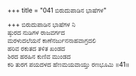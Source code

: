 +++
title = "041 ಬಿರುದುಪಾಡಿನ ಭಾಷೆಗಳ"

+++
ಬಿರುದುಪಾಡಿನ ಭಾಷೆಗಳ ನಿ  
ಷ್ಠುರದ ನುಡಿಗಳ ರಾಜವರ್ಗದ   
ಮರಳುದಲೆಯನೆ ಕಾಣೆನರ್ಜುನನಾಹವಾಗ್ರದಲಿ  
ಹರಿವ ರಕುತದ ತಳಿತ ಖಂಡದ  
ಶಿರದ ಹರಹಿನ ಕುಣಿವ ಮುಂಡದ  
ಕರಿ ತುರಗ ಪಯದಳದ ಹೆಣಮಯವಾಯ್ತು ರಣಭೂಮಿ      ॥41॥